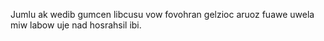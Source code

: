 Jumlu ak wedib gumcen libcusu vow fovohran gelzioc aruoz fuawe uwela miw labow uje nad hosrahsil ibi.